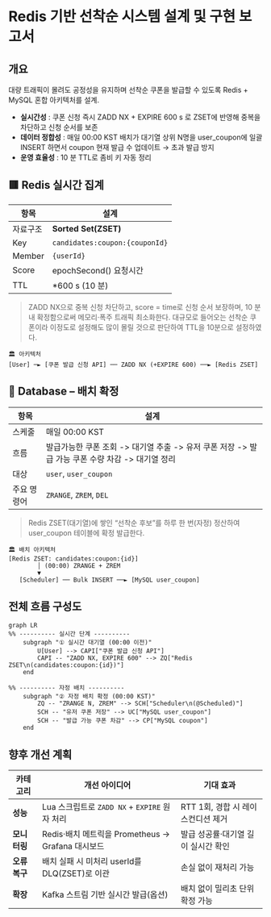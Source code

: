 # Redis 기반 선착순 시스템 설계 및 구현 보고서

## 개요
대량 트래픽이 몰려도 공정성을 유지하며 선착순 쿠폰을 발급할 수 있도록 Redis + MySQL 혼합 아키텍처를 설계.

- **실시간성** : 쿠폰 신청 즉시 ZADD NX + EXPIRE 600 s 로 ZSET에 반영해 중복을 차단하고 신청 순서를 보존
- **데이터 정합성** : 매일 00:00 KST 배치가 대기열 상위 N명을 user_coupon에 일괄 INSERT 하면서 coupon 현재 발급 수 업데이트 → 초과 발급 방지
- **운영 효율성** : 10 분 TTL로 좀비 키 자동 정리


## 🟥 Redis 실시간 집계

| 항목     | 설계                             |
|--------|--------------------------------|
| 자료구조   | **Sorted Set(ZSET)**           |
| Key    | `candidates:coupon:{couponId}` |
| Member | `{userId}`                     |
| Score  | epochSecond() 요청시간             |
| TTL    | *600 s (10 분)                  |

> ZADD NX으로 중복 신청 차단하고, score = time로 신청 순서 보장하며, 10 분 내 확정함으로써 메모리·폭주 트래픽 최소화한다.
> 대규모로 들어오는 선착순 쿠폰이라 이정도로 설정해도 많이 몰릴 것으로 판단하여 TTL을 10분으로 설정하였다.

```text
🏛️ 아키텍처
[User] ─► [쿠폰 발급 신청 API] ── ZADD NX (+EXPIRE 600) ──► [Redis ZSET]
```

## 🔵 Database – 배치 확정

| 항목     | 설계                                                            |
|--------|---------------------------------------------------------------|
| 스케줄    | 매일 00:00 KST                                                  |
| 흐름     | 발급가능한 쿠폰 조회 -> 대기열 추출 -> 유저 쿠폰 저장 -> 발급 가능 쿠폰 수량 차감 -> 대기열 정리 |
| 대상     | `user`, `user_coupon`                                         |
| 주요 명령어 | `ZRANGE`, `ZREM`, `DEL`                                       |

> Redis ZSET(대기열)에 쌓인 “선착순 후보”를 하루 한 번(자정) 정산하여 user_coupon 테이블에 확정 발급한다.

```text
🏛️ 배치 아키텍처
[Redis ZSET: candidates:coupon:{id}]
        │ (00:00) ZRANGE + ZREM
        ▼
   [Scheduler] ── Bulk INSERT ──► [MySQL user_coupon]
```

## 전체 흐름 구성도

```mermaid
graph LR
%% ---------- 실시간 단계 ----------
    subgraph "① 실시간 대기열 (00:00 이전)"
        U[User] --> CAPI["쿠폰 발급 신청 API"]
        CAPI -- "ZADD NX, EXPIRE 600" --> ZQ["Redis ZSET\n(candidates:coupon:{id})"]
    end

%% ---------- 자정 배치 ----------
    subgraph "② 자정 배치 확정 (00:00 KST)"
        ZQ -- "ZRANGE N, ZREM" --> SCH["Scheduler\n(@Scheduled)"]
        SCH -- "유저 쿠폰 저장" --> UC["MySQL user_coupon"]
        SCH -- "발급 가능 쿠폰 차감" --> CP["MySQL coupon"]
    end
```

## 향후 개선 계획

| 카테고리 | 개선 아이디어 | 기대 효과 |
|----------|--------------|-----------|
| **성능** | Lua 스크립트로 `ZADD NX` + `EXPIRE` 원자 처리 | RTT 1회, 경합 시 레이스컨디션 제거 |
| **모니터링** | Redis·배치 메트릭을 Prometheus → Grafana 대시보드 | 발급 성공률·대기열 길이 실시간 확인 |
| **오류 복구** | 배치 실패 시 미처리 userId를 DLQ(ZSET)로 이관 | 손실 없이 재처리 가능 |
| **확장** | Kafka 스트림 기반 실시간 발급(옵션) | 배치 없이 밀리초 단위 확정 가능 |
